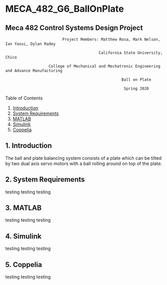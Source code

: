 # MECA_482_G6_BallOnPlate
## Meca 482 Control Systems Design Project

                             Project Members: Matthew Rosa, Mark Nelson, Ian Yasui, Dylan Radey

                                             California State University, Chico

                       College of Mechanical and Mechatronic Engineering and Advance Manufacturing

                                                       Ball on Plate

                                                        Spring 2020

Table of Contents
1. [Introduction](https://github.com/mrosa3/G6-BallOnPlate/blob/main/README.md#1-introduction)
2. [System Requirements](https://github.com/mrosa3/G6-BallOnPlate/blob/main/README.md#2-system-requirements)
3. [MATLAB](https://github.com/mrosa3/G6-BallOnPlate/blob/main/README.md#3-matlab)
4. [Simulink](https://github.com/mrosa3/G6-BallOnPlate/blob/main/README.md#4-simulink)
5. [Coppelia](https://github.com/mrosa3/G6-BallOnPlate/blob/main/README.md#5-coppelia)

## 1. Introduction
The ball and plate balancing system consists of a plate which can be tilted by two dual axis servo motors with a ball rolling around on top of the plate.

## 2. System Requirements
testing testing testing

## 3. MATLAB
testing testing testing

## 4. Simulink
testing testing testing

## 5. Coppelia
testing testing testing
